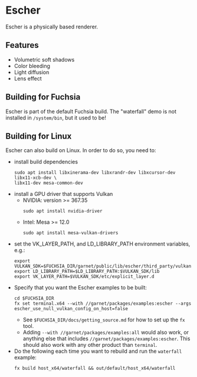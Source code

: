 # Escher

Escher is a physically based renderer.

## Features

 * Volumetric soft shadows
 * Color bleeding
 * Light diffusion
 * Lens effect

## Building for Fuchsia
Escher is part of the default Fuchsia build.  The "waterfall" demo is not installed in `/system/bin`, but it used to be!

## Building for Linux
Escher can also build on Linux.  In order to do so, you need to:
  * install build dependencies
    ```
    sudo apt install libxinerama-dev libxrandr-dev libxcursor-dev libx11-xcb-dev \
    libx11-dev mesa-common-dev
    ```
  * install a GPU driver that supports Vulkan
    * NVIDIA: version >= 367.35
      ```
      sudo apt install nvidia-driver
      ```
    * Intel: Mesa >= 12.0
      ```
      sudo apt install mesa-vulkan-drivers
      ```
  * set the VK_LAYER_PATH, and LD_LIBRARY_PATH environment variables, e.g.:
    ```
    export VULKAN_SDK=$FUCHSIA_DIR/garnet/public/lib/escher/third_party/vulkansdk/x86_64
    export LD_LIBRARY_PATH=$LD_LIBRARY_PATH:$VULKAN_SDK/lib
    export VK_LAYER_PATH=$VULKAN_SDK/etc/explicit_layer.d
    ```
  * Specify that you want the Escher examples to be built:
    ```
    cd $FUCHSIA_DIR
    fx set terminal.x64 --with //garnet/packages/examples:escher --args escher_use_null_vulkan_config_on_host=false
    ```
    * See `$FUCHSIA_DIR/docs/getting_source.md` for how to set up the `fx` tool.
    * Adding `--with //garnet/packages/examples:all` would also work, or anything else that includes `//garnet/packages/examples:escher`.  This should also work with any other product than `terminal`.
  * Do the following each time you want to rebuild and run the `waterfall` example:
    ```
    fx build host_x64/waterfall && out/default/host_x64/waterfall
    ```

